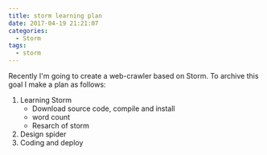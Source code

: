 ```yaml
---
title: storm learning plan
date: 2017-04-19 21:21:07
categories:
  - Storm
tags:
  - storm
---
```

Recently I'm going to create a web-crawler based on Storm. To archive this goal I make a plan as follows:

1. Learning Storm
    * Download source code, compile and install
    * word count
    * Resarch of storm
2. Design spider
3. Coding and deploy

